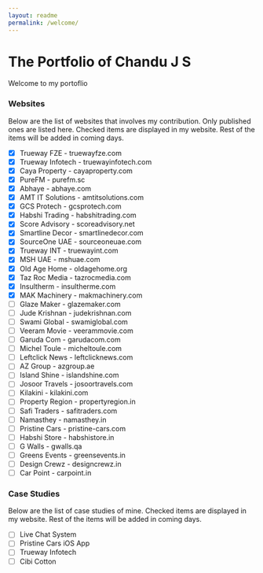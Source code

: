 ```yaml
---
layout: readme
permalink: /welcome/
---
```

# The Portfolio of Chandu J S

Welcome to my portoflio

### Websites
Below are the list of websites that involves my contribution. Only published ones are listed here. Checked items are displayed in my website. Rest of the items will be added in coming days.
- [x] Trueway FZE - truewayfze.com
- [x] Trueway Infotech - truewayinfotech.com
- [x] Caya Property - cayaproperty.com
- [x] PureFM - purefm.sc
- [x] Abhaye - abhaye.com
- [x] AMT IT Solutions - amtitsolutions.com
- [x] GCS Protech - gcsprotech.com
- [x] Habshi Trading - habshitrading.com
- [x] Score Advisory - scoreadvisory.net
- [x] Smartline Decor - smartlinedecor.com
- [x] SourceOne UAE - sourceoneuae.com
- [x] Trueway INT - truewayint.com
- [x] MSH UAE - mshuae.com
- [x] Old Age Home - oldagehome.org
- [x] Taz Roc Media - tazrocmedia.com
- [x] Insultherm - insultherme.com
- [x] MAK Machinery - makmachinery.com
- [ ] Glaze Maker - glazemaker.com
- [ ] Jude Krishnan - judekrishnan.com
- [ ] Swami Global - swamiglobal.com
- [ ] Veeram Movie - veerammovie.com
- [ ] Garuda Com - garudacom.com
- [ ] Michel Toule - micheltoule.com
- [ ] Leftclick News - leftclicknews.com
- [ ] AZ Group - azgroup.ae
- [ ] Island Shine - islandshine.com
- [ ] Josoor Travels - josoortravels.com
- [ ] Kilakini - kilakini.com
- [ ] Property Region - propertyregion.in
- [ ] Safi Traders - safitraders.com
- [ ] Namasthey - namasthey.in
- [ ] Pristine Cars - pristine-cars.com
- [ ] Habshi Store - habshistore.in
- [ ] G Walls - gwalls.qa
- [ ] Greens Events - greensevents.in
- [ ] Design Crewz - designcrewz.in
- [ ] Car Point - carpoint.in

### Case Studies
Below are the list of case studies of mine. Checked items are displayed in my website. Rest of the items will be added in coming days.
- [ ] Live Chat System
- [ ] Pristine Cars iOS App
- [ ] Trueway Infotech
- [ ] Cibi Cotton
